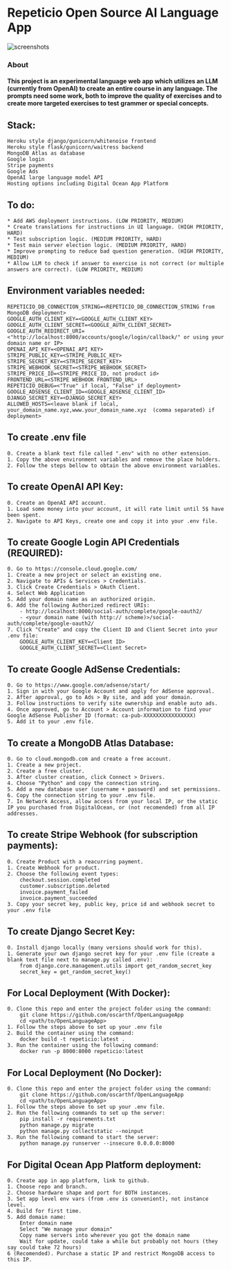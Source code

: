 # Repeticio Open Source AI Language App

![screenshots](https://github.com/user-attachments/assets/bd443753-79e6-47b7-9e30-3c1b3ba0de75)

### About
#### This project is an experimental language web app which utilizes an LLM (currently from OpenAI) to create an entire course in any language. The prompts need some work, both to improve the quality of exercises and to create more targeted exercises to test grammer or special concepts.

## Stack:

```
Heroku style django/gunicorn/whitenoise frontend
Heroku style flask/gunicorn/waitress backend
MongoDB Atlas as database
Google login
Stripe payments
Google Ads
OpenAI large language model API
Hosting options including Digital Ocean App Platform
```

## To do:

```
* Add AWS deployment instructions. (LOW PRIORITY, MEDIUM)
* Create translations for instructions in UI language. (HIGH PRIORITY, HARD)
* Test subscription logic. (MEDIUM PRIORITY, HARD)
* Test main server election logic. (MEDIUM PRIORITY, HARD)
* Improve prompting to reduce bad question generation. (HIGH PRIORITY, MEDIUM)
* Allow LLM to check if answer to exercise is not correct (or multiple answers are correct). (LOW PRIORITY, MEDIUM)
```

## Environment variables needed:

```
REPETICIO_DB_CONNECTION_STRING=<REPETICIO_DB_CONNECTION_STRING from MongoDB deployment>
GOOGLE_AUTH_CLIENT_KEY=<GOOGLE_AUTH_CLIENT_KEY>
GOOGLE_AUTH_CLIENT_SECRET=<GOOGLE_AUTH_CLIENT_SECRET>
GOOGLE_AUTH_REDIRECT_URI=<"http://localhost:8000/accounts/google/login/callback/" or using your domain name or IP>
OPENAI_API_KEY=<OPENAI_API_KEY>
STRIPE_PUBLIC_KEY=<STRIPE_PUBLIC_KEY>
STRIPE_SECRET_KEY=<STRIPE_SECRET_KEY>
STRIPE_WEBHOOK_SECRET=<STRIPE_WEBHOOK_SECRET>
STRIPE_PRICE_ID=<STRIPE_PRICE_ID, not product id>
FRONTEND_URL=<STRIPE WEBHOOK FRONTEND_URL>
REPETICIO_DEBUG=<"True" if local, "False" if deployment>
GOOGLE_ADSENSE_CLIENT_ID=<GOOGLE_ADSENSE_CLIENT_ID>
DJANGO_SECRET_KEY=<DJANGO_SECRET_KEY>
ALLOWED_HOSTS=<leave blank if local, your_domain_name.xyz,www.your_domain_name.xyz  (comma separated) if deployment>

```

## To create .env file

```
0. Create a blank text file called ".env" with no other extension.
1. Copy the above environment variables and remove the place holders.
2. Follow the steps bellow to obtain the above environment variables.
```

## To create OpenAI API Key:

```
0. Create an OpenAI API account.
1. Load some money into your account, it will rate limit until 5$ have been spent.
2. Navigate to API Keys, create one and copy it into your .env file.
```

## To create Google Login API Credentials (REQUIRED):

```
0. Go to https://console.cloud.google.com/
1. Create a new project or select an existing one.
2. Navigate to APIs & Services > Credentials.
3. Click Create Credentials > OAuth Client.
4. Select Web Application
5. Add your domain name as an authorized origin.
6. Add the following Authorized redirect URIs:
    - http://localhost:8000/social-auth/complete/google-oauth2/
    - <your domain name (with http:// scheme)>/social-auth/complete/google-oauth2/
7. Click "Create" and copy the Client ID and Client Secret into your .env file:
    GOOGLE_AUTH_CLIENT_KEY=<Client ID>
    GOOGLE_AUTH_CLIENT_SECRET=<Client Secret>
```

## To create Google AdSense Credentials:

```
0. Go to https://www.google.com/adsense/start/
1. Sign in with your Google Account and apply for AdSense approval.
2. After approval, go to Ads > By site, and add your domain.
3. Follow instructions to verify site ownership and enable auto ads.
4. Once approved, go to Account > Account information to find your Google AdSense Publisher ID (format: ca-pub-XXXXXXXXXXXXXXXX)
5. Add it to your .env file.

```

## To create a MongoDB Atlas Database:

```
0. Go to cloud.mongodb.com and create a free account.
1. Create a new project.
2. Create a free cluster.
3. After cluster creation, click Connect > Drivers.
4. Choose "Python" and copy the connection string.
5. Add a new database user (username + password) and set permissions.
6. Copy the connection string to your .env file.
7. In Network Access, allow access from your local IP, or the static IP you purchased from DigitalOcean, or (not recomended) from all IP addresses.
```

## To create Stripe Webhook (for subscription payments):

```
0. Create Product with a reacurring payment.
1. Create Webhook for product.
2. Choose the following event types:
    checkout.session.completed
    customer.subscription.deleted
    invoice.payment_failed
    invoice.payment_succeeded
3. Copy your secret key, public key, price id and webhook secret to your .env file
```

## To create Django Secret Key:

```
0. Install django locally (many versions should work for this).
1. Generate your own django secret key for your .env file (create a blank text file next to manage.py called .env):
    from django.core.management.utils import get_random_secret_key  
    secret_key = get_random_secret_key()
```

## For Local Deployment (With Docker):

```
0. Clone this repo and enter the project folder using the command:
    git clone https://github.com/oscarthf/OpenLanguageApp
    cd <path/to/OpenLanguageApp>
1. Follow the steps above to set up your .env file
2. Build the container using the command:
    docker build -t repeticio:latest .
3. Run the container using the following command:
    docker run -p 8000:8000 repeticio:latest
```

## For Local Deployment (No Docker):

```
0. Clone this repo and enter the project folder using the command:
    git clone https://github.com/oscarthf/OpenLanguageApp
    cd <path/to/OpenLanguageApp>
1. Follow the steps above to set up your .env file.
2. Run the following commands to set up the server:
    pip install -r requirements.txt
    python manage.py migrate
    python manage.py collectstatic --noinput
3. Run the following command to start the server:
    python manage.py runserver --insecure 0.0.0.0:8000
```

## For Digital Ocean App Platform deployment:

```
0. Create app in app platform, link to github.
1. Choose repo and branch.
2. Choose hardware shape and port for BOTH instances.
3. Set app level env vars (from .env is convenient), not instance level.
4. Build for first time.
5. Add domain name:
    Enter domain name
    Select "We manage your domain"
    Copy name servers into wherever you got the domain name
    Wait for update, could take a while but probably not hours (they say could take 72 hours)
6 (Recomended). Purchase a static IP and restrict MongoDB access to this IP.
```
